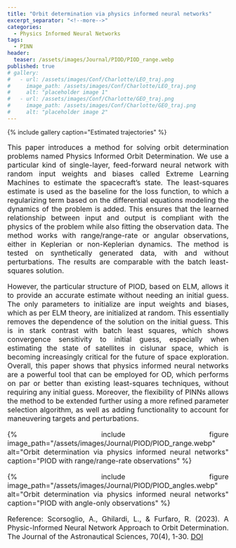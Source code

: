 ```yaml
---
title: "Orbit determination via physics informed neural networks"
excerpt_separator: "<!--more-->"
categories:
  - Physics Informed Neural Networks
tags:
  - PINN
header:
  teaser: /assets/images/Journal/PIOD/PIOD_range.webp
published: true
# gallery:
#   - url: /assets/images/Conf/Charlotte/LEO_traj.png
#     image_path: /assets/images/Conf/Charlotte/LEO_traj.png
#     alt: "placeholder image 1"
#   - url: /assets/images/Conf/Charlotte/GEO_traj.png
#     image_path: /assets/images/Conf/Charlotte/GEO_traj.png
#     alt: "placeholder image 2"
---
```


{% include gallery caption="Estimated trajectories" %}

<div style="text-align: justify;">
<font size="3">

This paper introduces a method for solving orbit determination problems named Physics Informed Orbit Determination. We use a particular kind of single-layer, feed-forward neural network with random input weights and biases called Extreme Learning Machines to estimate the spacecraft’s state. The least-squares estimate is used as the baseline for the loss function, to which a regularizing term based on the differential equations modeling the dynamics of the problem is added. This ensures that the learned relationship between input and output is compliant with the physics of the problem while also fitting the observation data. The method works with range/range-rate or angular observations, either in Keplerian or non-Keplerian dynamics. The method is tested on synthetically generated data, with and without perturbations. The results are comparable with the batch least-squares solution.

However, the particular structure of PIOD, based on ELM, allows it to provide an accurate estimate without needing an initial guess. The only parameters to initialize are input weights and biases, which as per ELM theory, are initialized at random. This essentially removes the dependence of the solution on the initial guess. This is in stark contrast with batch least squares, which shows convergence sensitivity to initial guess, especially when estimating the state of satellites in cislunar space, which is becoming increasingly critical for the future of space exploration. Overall, this paper shows that physics informed neural networks are a powerful tool that can be employed for OD, which performs on par or better than existing least-squares techniques, without requiring any initial guess. Moreover, the flexibility of PINNs allows the method to be extended further using a more refined parameter selection algorithm, as well as adding functionality to account for maneuvering targets and perturbations.

<!-- include figure -->
{% include figure image_path="/assets/images/Journal/PIOD/PIOD_range.webp" alt="Orbit determination via physics informed neural networks" caption="PIOD with range/range-rate observations" %}

{% include figure image_path="/assets/images/Journal/PIOD/PIOD_angles.webp" alt="Orbit determination via physics informed neural networks" caption="PIOD with angle-only observations" %}

Reference:
Scorsoglio, A., Ghilardi, L., & Furfaro, R. (2023). A Physic-Informed Neural Network Approach to Orbit Determination. The Journal of the Astronautical Sciences, 70(4), 1-30. <a href="https://doi.org/10.1007/s40295-023-00392-w">DOI</a>

</font>
</div>
